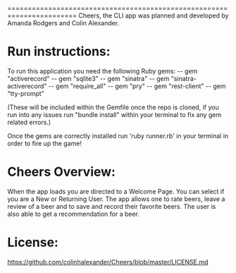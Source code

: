 =======================================================================
Cheers, the CLI app was planned and developed by Amanda Rodgers and Colin Alexander.

# Run instructions: 

To run this application you need the following Ruby gems: -- gem "activerecord" -- gem "sqlite3" -- gem "sinatra" -- gem "sinatra-activerecord" -- gem "require_all" -- gem "pry" -- gem "rest-client" -- gem "tty-prompt" 

(These will be included within the Gemfile once the repo is cloned, if you run into any issues run "bundle install" within your terminal to fix any gem related errors.)

Once the gems are correctly installed run 'ruby runner.rb' in your terminal in order to fire up the game!

# Cheers Overview: 

When the app loads you are directed to a Welcome Page. You can select if you are a New or Returning User. The app allows one to rate beers, leave a review of a beer and to save and record their favorite beers. The user is also able to get a recommendation for a beer. 

# License:

https://github.com/colinhalexander/Cheers/blob/master/LICENSE.md